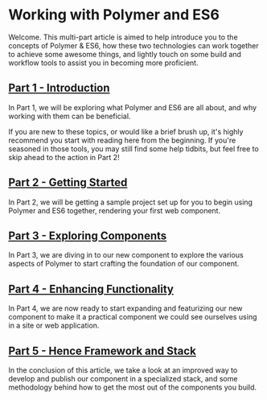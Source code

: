# Working with Polymer and ES6

Welcome. This multi-part article is aimed to help introduce you to the concepts of Polymer & ES6, how these two
technologies  can work together to achieve some awesome things, and lightly touch on some build and workflow tools to
assist you in becoming more proficient.

## [Part 1 - Introduction](https://github.com/hence-io/hence-component-framework/tree/master/blogs/working-with-polymer-and-es6/1-introduction)

In Part 1, we will be exploring what Polymer and ES6 are all about, and why working with them can be beneficial.

If you are new to these topics, or would like a brief brush up, it's highly recommend you start with reading here
from the beginning. If you're seasoned in those tools, you may still find some help tidbits, but feel free to skip
ahead to the action in Part 2!

## [Part 2 - Getting Started](https://github.com/hence-io/hence-component-framework/tree/master/blogs/working-with-polymer-and-es6/2-getting-started)

In Part 2, we will be getting a sample project set up for you to begin using Polymer and ES6 together, rendering your
first web component.

## [Part 3 - Exploring Components](https://github.com/hence-io/hence-component-framework/tree/master/blogs/working-with-polymer-and-es6/3-exporing-components)

In Part 3, we are diving in to our new component to explore the various aspects of Polymer to start crafting the
foundation of our component.

## [Part 4 - Enhancing Functionality](https://github.com/hence-io/hence-component-framework/tree/master/blogs/working-with-polymer-and-es6/4-enhancing-functionality)

In Part 4, we are now ready to start expanding and featurizing our new component to make it a practical component we
could see ourselves using in a site or web application.

## [Part 5 - Hence Framework and Stack](https://github.com/hence-io/hence-component-framework/tree/master/blogs/working-with-polymer-and-es6/5-hence-framework-and-stack)

In the conclusion of this article, we take a look at an improved way to develop and publish our component in a
specialized stack, and some methodology behind how to get the most out of the components you build.